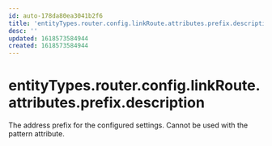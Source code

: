 ```yaml
---
id: auto-178da80ea3041b2f6
title: 'entityTypes.router.config.linkRoute.attributes.prefix.description'
desc: ''
updated: 1618573584944
created: 1618573584944
---
```

# entityTypes.router.config.linkRoute.attributes.prefix.description

The address prefix for the configured settings. Cannot be used with the pattern attribute.